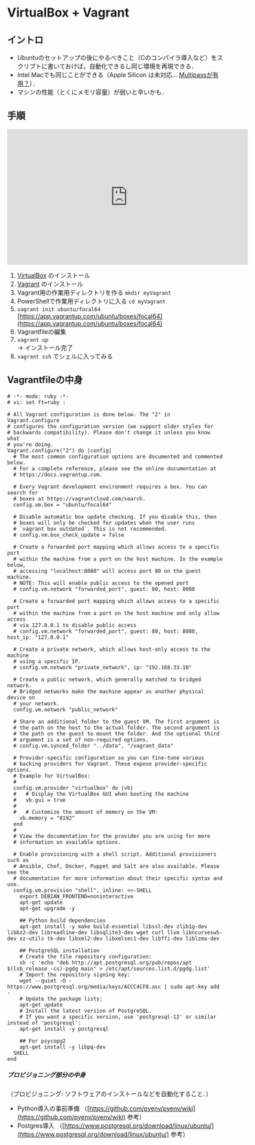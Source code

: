 # VirtualBox + Vagrant

## イントロ


- Ubuntuのセットアップの後にやるべきこと（Cのコンパイラ導入など）をスクリプトに書いておけば，自動化できるし同じ環境を再現できる．
- Intel Macでも同じことができる（Apple Silicon は未対応... [Multipassが有用？](https://b.skmoto3.com/posts/20220126-multipass-first/)）．
- マシンの性能（とくにメモリ容量）が弱いと辛いかも．


## 手順

<iframe width="560" height="315" src="https://www.youtube.com/embed/8GJrRopkoTc" frameborder="0" allowfullscreen></iframe>


1. [VirtualBox](https://www.virtualbox.org/) のインストール
2. [Vagrant](https://www.vagrantup.com/) のインストール
4. Vagrant用の作業用ディレクトリを作る `mkdir myVagrant`
5. PowerShellで作業用ディレクトリに入る `cd myVagrant`
6. `vagrant init ubuntu/focal64` [https://app.vagrantup.com/ubuntu/boxes/focal64](https://app.vagrantup.com/ubuntu/boxes/focal64)
7. Vagrantfileの編集
8. `vagrant up`  
    → インストール完了
9. `vagrant ssh` でシェルに入ってみる


## Vagrantfileの中身

```Vagrantfile
# -*- mode: ruby -*-
# vi: set ft=ruby :

# All Vagrant configuration is done below. The "2" in Vagrant.configure
# configures the configuration version (we support older styles for
# backwards compatibility). Please don't change it unless you know what
# you're doing.
Vagrant.configure("2") do |config|
  # The most common configuration options are documented and commented below.
  # For a complete reference, please see the online documentation at
  # https://docs.vagrantup.com.

  # Every Vagrant development environment requires a box. You can search for
  # boxes at https://vagrantcloud.com/search.
  config.vm.box = "ubuntu/focal64"

  # Disable automatic box update checking. If you disable this, then
  # boxes will only be checked for updates when the user runs
  # `vagrant box outdated`. This is not recommended.
  # config.vm.box_check_update = false

  # Create a forwarded port mapping which allows access to a specific port
  # within the machine from a port on the host machine. In the example below,
  # accessing "localhost:8080" will access port 80 on the guest machine.
  # NOTE: This will enable public access to the opened port
  # config.vm.network "forwarded_port", guest: 80, host: 8080

  # Create a forwarded port mapping which allows access to a specific port
  # within the machine from a port on the host machine and only allow access
  # via 127.0.0.1 to disable public access
  # config.vm.network "forwarded_port", guest: 80, host: 8080, host_ip: "127.0.0.1"

  # Create a private network, which allows host-only access to the machine
  # using a specific IP.
  # config.vm.network "private_network", ip: "192.168.33.10"

  # Create a public network, which generally matched to bridged network.
  # Bridged networks make the machine appear as another physical device on
  # your network.
  config.vm.network "public_network"

  # Share an additional folder to the guest VM. The first argument is
  # the path on the host to the actual folder. The second argument is
  # the path on the guest to mount the folder. And the optional third
  # argument is a set of non-required options.
  # config.vm.synced_folder "../data", "/vagrant_data"

  # Provider-specific configuration so you can fine-tune various
  # backing providers for Vagrant. These expose provider-specific options.
  # Example for VirtualBox:
  #
  config.vm.provider "virtualbox" do |vb|
  #   # Display the VirtualBox GUI when booting the machine
  #   vb.gui = true
  #
  #   # Customize the amount of memory on the VM:
    vb.memory = "8192"
  end
  #
  # View the documentation for the provider you are using for more
  # information on available options.

  # Enable provisioning with a shell script. Additional provisioners such as
  # Ansible, Chef, Docker, Puppet and Salt are also available. Please see the
  # documentation for more information about their specific syntax and use.
  config.vm.provision "shell", inline: <<-SHELL
    export DEBIAN_FRONTEND=noninteractive
    apt-get update
    apt-get upgrade -y

    ## Python build dependencies
    apt-get install -y make build-essential libssl-dev zlib1g-dev libbz2-dev libreadline-dev libsqlite3-dev wget curl llvm libncursesw5-dev xz-utils tk-dev libxml2-dev libxmlsec1-dev libffi-dev liblzma-dev

    ## PostgreSQL installation
    # Create the file repository configuration:
    sh -c 'echo "deb http://apt.postgresql.org/pub/repos/apt $(lsb_release -cs)-pgdg main" > /etc/apt/sources.list.d/pgdg.list'
    # Import the repository signing key:
    wget --quiet -O - https://www.postgresql.org/media/keys/ACCC4CF8.asc | sudo apt-key add -
    # Update the package lists:
    apt-get update
    # Install the latest version of PostgreSQL.
    # If you want a specific version, use 'postgresql-12' or similar instead of 'postgresql':
    apt-get install -y postgresql

    ## For psycopg2
    apt-get install -y libpq-dev
  SHELL
end
```

##### プロビジョニング部分の中身
（プロビジョニング: ソフトウェアのインストールなどを自動化すること．）

- Python導入の事前準備 （[https://github.com/pyenv/pyenv/wiki](https://github.com/pyenv/pyenv/wiki) 参考）
- Postgres導入 （[https://www.postgresql.org/download/linux/ubuntu/](https://www.postgresql.org/download/linux/ubuntu/) 参考）
